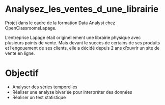 # Analysez_les_ventes_d_une_librairie
Projet dans le cadre de la formation Data Analyst chez OpenClassroomsLapage.

L’entreprise Lapage était originellement une librairie physique avec plusieurs points de vente. Mais devant le succès de certains de ses produits et l’engouement de ses clients, elle a décidé depuis 2 ans d’ouvrir un site de vente en ligne.

# Objectif
- Analyser des séries temporelles
- Réaliser une analyse bivariée pour interpréter des données
- Réaliser un test statistique
